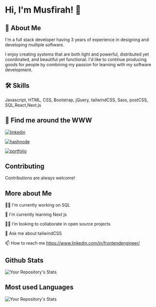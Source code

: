 
# Hi, I'm Musfirah! 👋



## 🚀 About Me
I'm a full stack developer having 3 years of experience in designing and developing multiple software.

I enjoy creating systems that are both light and powerful, distributed yet coordinated, and beautiful yet functional. I'd like to continue producing goods for people by combining my passion for learning with my software development.



## 🛠 Skills
Javascript, HTML, CSS, Bootstrap, jQuery, tailwindCSS, Sass, postCSS, SQL,React,Next.js


## 🔗 Find me around the WWW

[![linkedin](https://img.shields.io/badge/linkedin-0A66C2?style=for-the-badge&logo=linkedin&logoColor=white)](https://www.linkedin.com/in/frontendengineer/)

[![hashnode](https://img.shields.io/badge/hashnode-1DA1F2?style=for-the-badge&logo=hashnode&logoColor=blue)](https://hashnode.com/@musfirah-hamid)

[![portfolio](https://img.shields.io/badge/my_portfolio-000?style=for-the-badge&logo=ko-fi&logoColor=white)](https://musfirah-h.netlify.app/)



## Contributing

Contributions are always welcome!



## More about Me
👩‍💻 I'm currently working on SQL

🧠 I'm currently learning Next js

👯‍♀️  I’m looking to collaborate in open source projects

💬 Ask me about tailwindCSS

📫 How to reach me https://www.linkedin.com/in/frontendengineer/




## Github Stats 

![Your Repository's Stats](https://github-readme-stats.vercel.app/api?username=musfirahhamid&show_icons=true)


## Most used Languages

![Your Repository's Stats](https://github-readme-stats.vercel.app/api/top-langs/?username=musfirahhamid&theme=blue-white)
